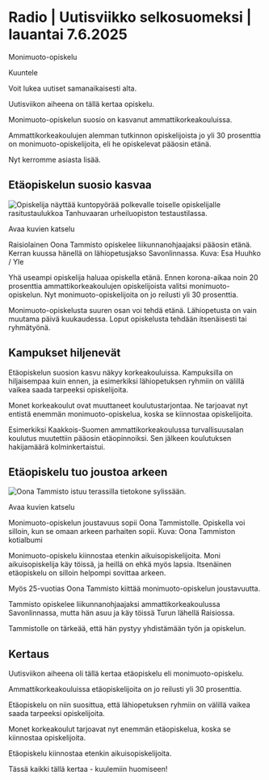 # Radio | Uutisviikko selkosuomeksi | lauantai 7.6.2025

Monimuoto-opiskelu

Kuuntele

Voit lukea uutiset samanaikaisesti alta.

Uutisviikon aiheena on tällä kertaa opiskelu.

Monimuoto-opiskelun suosio on kasvanut ammattikorkeakouluissa.

Ammattikorkeakoulujen alemman tutkinnon opiskelijoista jo yli 30 prosenttia on monimuoto-opiskelijoita, eli he opiskelevat pääosin etänä.

Nyt kerromme asiasta lisää.

## Etäopiskelun suosio kasvaa

![Opiskelija näyttää kuntopyörää polkevalle toiselle opiskelijalle rasitustaulukkoa Tanhuvaaran urheiluopiston testaustilassa.](https://images.cdn.yle.fi/image/upload/c_crop,h_3377,w_6004,x_0,y_74/ar_1.7777777777777777,c_fill,g_faces,h_431,w_767/dpr_1.0/q_auto:eco/f_auto/fl_lossy/v1749110934/39-14761986841501d84a4e)

Avaa kuvien katselu

Raisiolainen Oona Tammisto opiskelee liikunnanohjaajaksi pääosin etänä. Kerran kuussa hänellä on lähiopetusjakso Savonlinnassa. Kuva: Esa Huuhko / Yle

Yhä useampi opiskelija haluaa opiskella etänä. Ennen korona-aikaa noin 20 prosenttia ammattikorkeakoulujen opiskelijoista valitsi monimuoto-opiskelun. Nyt monimuoto-opiskelijoita on jo reilusti yli 30 prosenttia.

Monimuoto-opiskelusta suuren osan voi tehdä etänä. Lähiopetusta on vain muutama päivä kuukaudessa. Loput opiskelusta tehdään itsenäisesti tai ryhmätyönä.

## Kampukset hiljenevät

Etäopiskelun suosion kasvu näkyy korkeakouluissa. Kampuksilla on hiljaisempaa kuin ennen, ja esimerkiksi lähiopetuksen ryhmiin on välillä vaikea saada tarpeeksi opiskelijoita.

Monet korkeakoulut ovat muuttaneet koulutustarjontaa. Ne tarjoavat nyt entistä enemmän monimuoto-opiskelua, koska se kiinnostaa opiskelijoita.

Esimerkiksi Kaakkois-Suomen ammattikorkeakoulussa turvallisuusalan koulutus muutettiin pääosin etäopinnoiksi. Sen jälkeen koulutuksen hakijamäärä kolminkertaistui.

## Etäopiskelu tuo joustoa arkeen

![Oona Tammisto istuu terassilla tietokone sylissään.](https://images.cdn.yle.fi/image/upload/c_crop,h_2409,w_4284,x_0,y_1455/ar_1.7777777777777777,c_fill,g_faces,h_431,w_767/dpr_1.0/q_auto:eco/f_auto/fl_lossy/v1748943887/39-1475038683ec3bc0a884)

Avaa kuvien katselu

Monimuoto-opiskelun joustavuus sopii Oona Tammistolle. Opiskella voi silloin, kun se omaan arkeen parhaiten sopii. Kuva: Oona Tammiston kotialbumi

Monimuoto-opiskelu kiinnostaa etenkin aikuisopiskelijoita. Moni aikuisopiskelija käy töissä, ja heillä on ehkä myös lapsia. Itsenäinen etäopiskelu on silloin helpompi sovittaa arkeen.

Myös 25-vuotias Oona Tammisto kiittää monimuoto-opiskelun joustavuutta.

Tammisto opiskelee liikunnanohjaajaksi ammattikorkeakoulussa Savonlinnassa, mutta hän asuu ja käy töissä Turun lähellä Raisiossa.

Tammistolle on tärkeää, että hän pystyy yhdistämään työn ja opiskelun.

## Kertaus

Uutisviikon aiheena oli tällä kertaa etäopiskelu eli monimuoto-opiskelu.

Ammattikorkeakouluissa etäopiskelijoita on jo reilusti yli 30 prosenttia.

Etäopiskelu on niin suosittua, että lähiopetuksen ryhmiin on välillä vaikea saada tarpeeksi opiskelijoita.

Monet korkeakoulut tarjoavat nyt enemmän etäopiskelua, koska se kiinnostaa opiskelijoita.

Etäopiskelu kiinnostaa etenkin aikuisopiskelijoita.

Tässä kaikki tällä kertaa - kuulemiin huomiseen!
